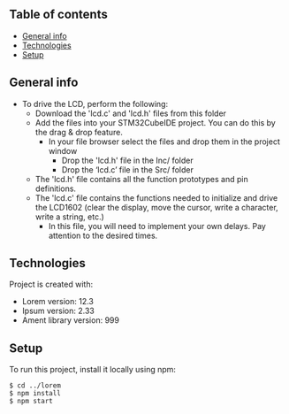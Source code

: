## Table of contents
* [General info](#general-info)
* [Technologies](#technologies)
* [Setup](#setup)

## General info
* To drive the LCD, perform the following:
	* Download the 'lcd.c' and 'lcd.h' files from this folder
	* Add the files into your STM32CubeIDE project. You can do this by the drag & drop feature.
 		* In your file browser select the files and drop them in the project window
			* Drop the 'lcd.h' file in the Inc/ folder
			* Drop the ‘lcd.c’ file in the Src/ folder 
	* The 'lcd.h' file contains all the function prototypes and pin definitions.
	* The 'lcd.c' file contains the functions needed to initialize and drive the LCD1602 (clear the display, move the cursor, write a character, write a string, etc.)
		* In this file, you will need to implement your own delays. Pay attention to the desired times.
	
## Technologies
Project is created with:
* Lorem version: 12.3
* Ipsum version: 2.33
* Ament library version: 999
	
## Setup
To run this project, install it locally using npm:

```
$ cd ../lorem
$ npm install
$ npm start
```
